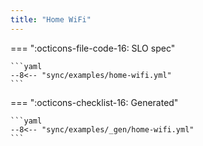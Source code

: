 ```yaml
---
title: "Home WiFi"
---
```



=== ":octicons-file-code-16: SLO spec"

    ```yaml
    --8<-- "sync/examples/home-wifi.yml"
    ```

=== ":octicons-checklist-16: Generated"

    ```yaml
    --8<-- "sync/examples/_gen/home-wifi.yml"
    ```
